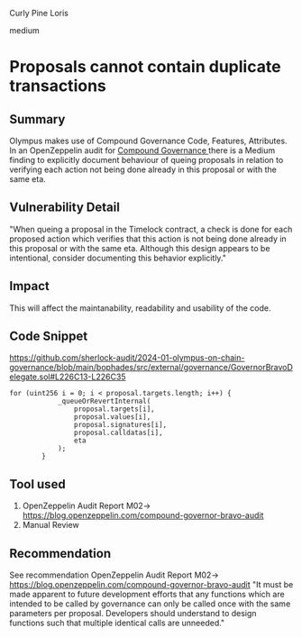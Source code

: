 Curly Pine Loris

medium

# Proposals cannot contain duplicate transactions

## Summary
Olympus makes use of Compound Governance Code, Features, Attributes. In an OpenZeppelin audit for [Compound Governance ](https://blog.openzeppelin.com/compound-governor-bravo-audit)there is a Medium finding to explicitly document behaviour of queing proposals in relation to verifying each action not being done already in this proposal or with the same eta. 

## Vulnerability Detail
"When queing a proposal in the Timelock contract, a check is done for each proposed action which verifies that this action is not being done already in this proposal or with the same eta. Although this design appears to be intentional, consider documenting this behavior explicitly."

## Impact
This will affect the maintanability, readability and usability of the code. 

## Code Snippet
https://github.com/sherlock-audit/2024-01-olympus-on-chain-governance/blob/main/bophades/src/external/governance/GovernorBravoDelegate.sol#L226C13-L226C35 
```solidity
for (uint256 i = 0; i < proposal.targets.length; i++) {
            _queueOrRevertInternal(
                proposal.targets[i],
                proposal.values[i],
                proposal.signatures[i],
                proposal.calldatas[i],
                eta
            );
        }
```

## Tool used
1. OpenZeppelin Audit Report M02-> https://blog.openzeppelin.com/compound-governor-bravo-audit
2. Manual Review

## Recommendation
See recommendation OpenZeppelin Audit Report M02-> https://blog.openzeppelin.com/compound-governor-bravo-audit
"It must be made apparent to future development efforts that any functions which are intended to be called by governance can only be called once with the same parameters per proposal. Developers should understand to design functions such that multiple identical calls are unneeded."